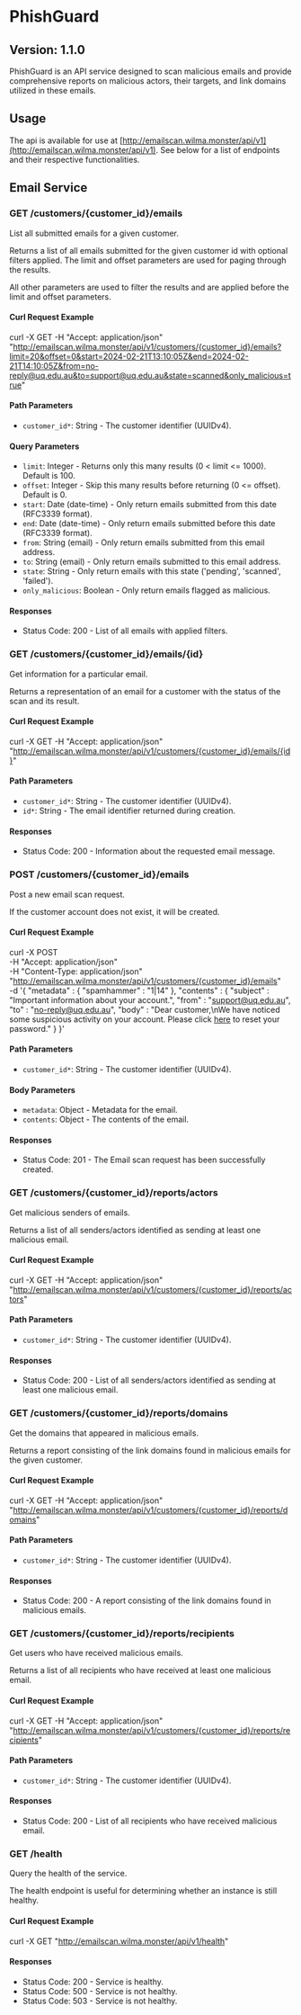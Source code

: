# PhishGuard

## Version: 1.1.0

PhishGuard is an API service designed to scan malicious emails and provide comprehensive reports on malicious actors, their targets, and link domains utilized in these emails.

## Usage
The api is available for use at [http://emailscan.wilma.monster/api/v1](http://emailscan.wilma.monster/api/v1). See below for a list of endpoints and their respective functionalities.

## Email Service

### GET /customers/{customer_id}/emails

List all submitted emails for a given customer.

Returns a list of all emails submitted for the given customer id with optional filters applied. The limit and offset parameters are used for paging through the results.

All other parameters are used to filter the results and are applied before the limit and offset parameters.

#### Curl Request Example

curl -X GET
-H "Accept: application/json"
"http://emailscan.wilma.monster/api/v1/customers/{customer_id}/emails?limit=20&offset=0&start=2024-02-21T13:10:05Z&end=2024-02-21T14:10:05Z&from=no-reply@uq.edu.au&to=support@uq.edu.au&state=scanned&only_malicious=true"

#### Path Parameters

- `customer_id*`: String - The customer identifier (UUIDv4).

#### Query Parameters

- `limit`: Integer - Returns only this many results (0 < limit <= 1000). Default is 100.
- `offset`: Integer - Skip this many results before returning (0 <= offset). Default is 0.
- `start`: Date (date-time) - Only return emails submitted from this date (RFC3339 format).
- `end`: Date (date-time) - Only return emails submitted before this date (RFC3339 format).
- `from`: String (email) - Only return emails submitted from this email address.
- `to`: String (email) - Only return emails submitted to this email address.
- `state`: String - Only return emails with this state ('pending', 'scanned', 'failed').
- `only_malicious`: Boolean - Only return emails flagged as malicious.

#### Responses

- Status Code: 200 - List of all emails with applied filters.

### GET /customers/{customer_id}/emails/{id}

Get information for a particular email.

Returns a representation of an email for a customer with the status of the scan and its result.

#### Curl Request Example

curl -X GET
-H "Accept: application/json"
"http://emailscan.wilma.monster/api/v1/customers/{customer_id}/emails/{id}"

#### Path Parameters

- `customer_id*`: String - The customer identifier (UUIDv4).
- `id*`: String - The email identifier returned during creation.

#### Responses

- Status Code: 200 - Information about the requested email message.

### POST /customers/{customer_id}/emails

Post a new email scan request.

If the customer account does not exist, it will be created.

#### Curl Request Example

curl -X POST \
 -H "Accept: application/json" \
 -H "Content-Type: application/json" \
 "http://emailscan.wilma.monster/api/v1/customers/{customer_id}/emails" \
 -d '{
  "metadata" : {
    "spamhammer" : "1|14"
  },
  "contents" : {
    "subject" : "Important information about your account.",
    "from" : "support@uq.edu.au",
    "to" : "no-reply@uq.edu.au",
    "body" : "Dear customer,\nWe have noticed some suspicious activity on your account. Please click [here](https://scam-check.uq.edu.au?userId=uqehugh3) to reset your password."
  }
}'

#### Path Parameters

- `customer_id*`: String - The customer identifier (UUIDv4).

#### Body Parameters

- `metadata`: Object - Metadata for the email.
- `contents`: Object - The contents of the email.

#### Responses

- Status Code: 201 - The Email scan request has been successfully created.

### GET /customers/{customer_id}/reports/actors

Get malicious senders of emails.

Returns a list of all senders/actors identified as sending at least one malicious email.

#### Curl Request Example

curl -X GET
-H "Accept: application/json"
"http://emailscan.wilma.monster/api/v1/customers/{customer_id}/reports/actors"

#### Path Parameters

- `customer_id*`: String - The customer identifier (UUIDv4).

#### Responses

- Status Code: 200 - List of all senders/actors identified as sending at least one malicious email.

### GET /customers/{customer_id}/reports/domains

Get the domains that appeared in malicious emails.

Returns a report consisting of the link domains found in malicious emails for the given customer.

#### Curl Request Example

curl -X GET
-H "Accept: application/json"
"http://emailscan.wilma.monster/api/v1/customers/{customer_id}/reports/domains"

#### Path Parameters

- `customer_id*`: String - The customer identifier (UUIDv4).

#### Responses

- Status Code: 200 - A report consisting of the link domains found in malicious emails.

### GET /customers/{customer_id}/reports/recipients

Get users who have received malicious emails.

Returns a list of all recipients who have received at least one malicious email.

#### Curl Request Example

curl -X GET
-H "Accept: application/json"
"http://emailscan.wilma.monster/api/v1/customers/{customer_id}/reports/recipients"

#### Path Parameters

- `customer_id*`: String - The customer identifier (UUIDv4).

#### Responses

- Status Code: 200 - List of all recipients who have received malicious email.

### GET /health

Query the health of the service.

The health endpoint is useful for determining whether an instance is still healthy.

#### Curl Request Example

curl -X GET
"http://emailscan.wilma.monster/api/v1/health"

#### Responses

- Status Code: 200 - Service is healthy.
- Status Code: 500 - Service is not healthy.
- Status Code: 503 - Service is not healthy.
